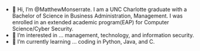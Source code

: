 - 👋 Hi, I’m @MatthewMonserrate. I am a UNC Charlotte graduate with a Bachelor of Science in Business Administration, Management. I was enrolled in an extended academic program(EAP) for Computer Science/Cyber Security.
- 👀 I’m interested in ... management, technology, and information security.
- 🌱 I’m currently learning ... coding in Python, Java, and C.
